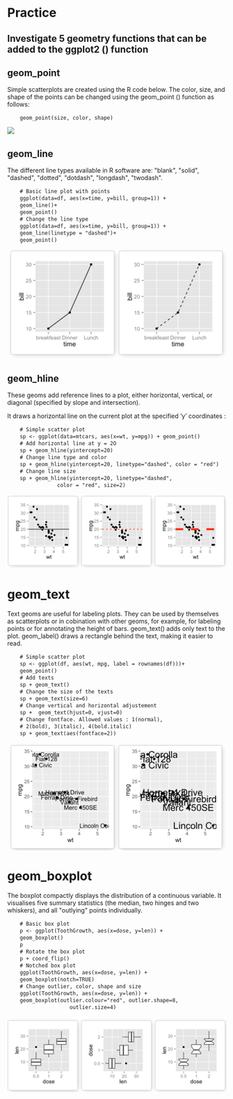 # Practice

## Investigate 5 geometry functions that can be added to the ggplot2 () function

## geom_point
Simple scatterplots are created using the R code below. The color, size, and shape of the points can be changed using the geom_point () function as follows:

        geom_point(size, color, shape)
![](https://ggplot2.tidyverse.org/reference/geom_point-2.png)

## geom_line
The different line types available in R software are: "blank", "solid", "dashed", "dotted", "dotdash", "longdash", "twodash".

        # Basic line plot with points
        ggplot(data=df, aes(x=time, y=bill, group=1)) +
        geom_line()+
        geom_point()
        # Change the line type
        ggplot(data=df, aes(x=time, y=bill, group=1)) +
        geom_line(linetype = "dashed")+
        geom_point()
![](https://github.com/ThunderboltMonkey/DataMining/blob/unit_2/Unit_2/Practices/geom_line.PNG)

## geom_hline
These geoms add reference lines to a plot, either horizontal, vertical, or diagonal (specified by slope and intersection).

It draws a horizontal line on the current plot at the specified ‘y’ coordinates :

        # Simple scatter plot
        sp <- ggplot(data=mtcars, aes(x=wt, y=mpg)) + geom_point()
        # Add horizontal line at y = 2O
        sp + geom_hline(yintercept=20)
        # Change line type and color
        sp + geom_hline(yintercept=20, linetype="dashed", color = "red")
        # Change line size
        sp + geom_hline(yintercept=20, linetype="dashed", 
                    color = "red", size=2)
![](https://github.com/ThunderboltMonkey/DataMining/blob/unit_2/Unit_2/Practices/geom_hline.PNG)

# geom_text
Text geoms are useful for labeling plots. They can be used by themselves as scatterplots or in cobination with other geoms, for example, for labeling points or for annotating the height of bars. geom_text() adds only text to the plot. geom_label() draws a rectangle behind the text, making it easier to read.

        # Simple scatter plot
        sp <- ggplot(df, aes(wt, mpg, label = rownames(df)))+
        geom_point()
        # Add texts
        sp + geom_text()
        # Change the size of the texts
        sp + geom_text(size=6)
        # Change vertical and horizontal adjustement
        sp +  geom_text(hjust=0, vjust=0)
        # Change fontface. Allowed values : 1(normal),
        # 2(bold), 3(italic), 4(bold.italic)
        sp + geom_text(aes(fontface=2))
![](https://github.com/ThunderboltMonkey/DataMining/blob/unit_2/Unit_2/Practices/geom_text.PNG)

# geom_boxplot
The boxplot compactly displays the distribution of a continuous variable. It visualises five summary statistics (the median, two hinges and two whiskers), and all "outlying" points individually.

        # Basic box plot
        p <- ggplot(ToothGrowth, aes(x=dose, y=len)) +
        geom_boxplot()
        p
        # Rotate the box plot
        p + coord_flip()
        # Notched box plot
        ggplot(ToothGrowth, aes(x=dose, y=len)) +
        geom_boxplot(notch=TRUE)
        # Change outlier, color, shape and size
        ggplot(ToothGrowth, aes(x=dose, y=len)) +
        geom_boxplot(outlier.colour="red", outlier.shape=8,
                        outlier.size=4)
![](https://github.com/ThunderboltMonkey/DataMining/blob/unit_2/Unit_2/Practices/geom_box.PNG)


